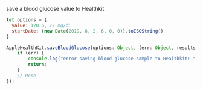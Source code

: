 save a blood glucose value to Healthkit

```javascript
let options = {
  value: 120.6, // mg/dL
  startDate: (new Date(2019, 6, 2, 6, 0, 0)).toISOString()
}
```

```javascript
AppleHealthKit.saveBloodGlucose(options: Object, (err: Object, results: Object) => {
    if (err) {
        console.log("error saving blood glucose sample to Healthkit: ", err);
        return;
    }
    // Done
});
```
